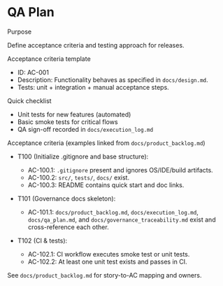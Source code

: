 # QA Plan

Purpose

Define acceptance criteria and testing approach for releases.

Acceptance criteria template

- ID: AC-001
- Description: Functionality behaves as specified in `docs/design.md`.
- Tests: unit + integration + manual acceptance steps.


Quick checklist

- Unit tests for new features (automated)
- Basic smoke tests for critical flows
- QA sign-off recorded in `docs/execution_log.md`

Acceptance criteria (examples linked from `docs/product_backlog.md`)

- T100 (Initialize .gitignore and base structure):
	- AC-100.1: `.gitignore` present and ignores OS/IDE/build artifacts.
	- AC-100.2: `src/`, `tests/`, `docs/` exist.
	- AC-100.3: README contains quick start and doc links.

- T101 (Governance docs skeleton):
	- AC-101.1: `docs/product_backlog.md`, `docs/execution_log.md`, `docs/qa_plan.md`, and `docs/governance_traceability.md` exist and cross-reference each other.

- T102 (CI & tests):
	- AC-102.1: CI workflow executes smoke test or unit tests.
	- AC-102.2: At least one unit test exists and passes in CI.

See `docs/product_backlog.md` for story-to-AC mapping and owners.
